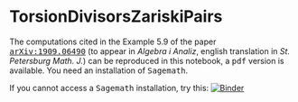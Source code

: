# TorsionDivisorsZariskiPairs
The computations cited in the Example 5.9 of the paper [<kbd>arXiv:1909.06490</kbd>](https://arxiv.org/abs/1910.06490) (to appear in *Algebra i Analiz*, english translation in *St. Petersburg Math. J.*) can be reproduced in this notebook, 
 a <kbd>pdf</kbd> version is available. You need an installation of <kbd>Sagemath</kbd>. 

<!-- If you cannot access a <kbd>Sagemath</kbd> installation, try this: [![Binder](https://mybinder.org/badge_logo.svg)](https://mybinder.org/v2/gh/enriqueartal/TorsionDivisorsZariskiPairs/master?filepath=Example_5.9_1910.06490.ipynb) -->

If you cannot access a <kbd>Sagemath</kbd> installation, try this: [![Binder](https://mybinder.org/badge_logo.svg)](https://mybinder.org/v2/gh/enriqueartal/TorsionDivisorsZariskiPairs/master)
